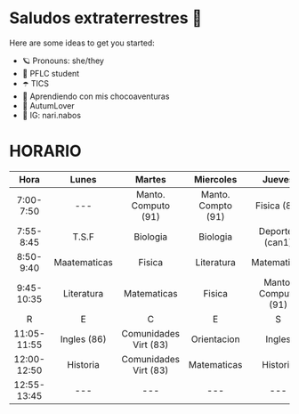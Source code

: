 # Saludos extraterrestres 👋


Here are some ideas to get you started:

- 🪐 Pronouns: she/they
- 🌈 PFLC student
- ☂️ TICS
- 🍄 Aprendiendo con mis chocoaventuras
- 🍂 AutumLover
- 🥐 IG: nari.nabos 


# HORARIO

|     Hora    |          Lunes         |         Martes        |      Miercoles     |        Jueves       |        Viernes       |
|:-----------:|:----------------------:|:---------------------:|:------------------:|:-------------------:|:--------------------:|
|  7:00-7:50  |           ---          |  Manto. Computo (91)  | Manto. Compto (91) |     Fisica (84)     | Manto.  Computo (91) |
|  7:55-8:45  |          T.S.F         |        Biologia       |      Biologia      |   Deportes (can1)   |       Biologia       |
|  8:50-9:40  |      Maatematicas      |         Fisica        |     Literatura     |     Matematicas     |      Matematicas     |
|  9:45-10:35 |       Literatura       |      Matematicas      |       Fisica       | Manto. Computo (91) |        Fisica        |
|      R      |            E           |           C           |          E         |          S          |           O          |
| 11:05-11:55 |       Ingles (86)      | Comunidades Virt (83) |     Orientacion    |        Ingles       |       Historia       |
| 12:00-12:50 |        Historia        | Comunidades Virt (83) |     Matematicas    |       Historia      |      Literatura      |
| 12:55-13:45 |           ---          |          ---          |         ---        |         ---         |        Ingles        |
